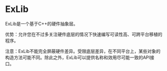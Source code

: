 # ExLib

ExLib是一个基于C++的硬件抽象层。

优势：允许您在不过多关注硬件底层的情况下快速编写可读性高、可跨平台移植的程序。

注意：ExLib不能完全屏蔽硬件差异。受限底层差异，在不同平台上，某些对象的构造方法可能不同。除此之外，ExLib可以提供名称和效用尽可能一致的API接口。
